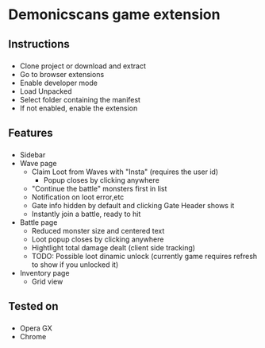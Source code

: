 <h1 align="left">Demonicscans game extension</h1>

###

<h2 align="left">Instructions</h2>

###

- Clone project or download and extract
- Go to browser extensions
- Enable developer mode
- Load Unpacked
- Select folder containing the manifest
- If not enabled, enable the extension

###

<h2 align="left">Features</h2>

###

- Sidebar
- Wave page
  - Claim Loot from Waves with "Insta" (requires the user id)
    - Popup closes by clicking anywhere
  - "Continue the battle" monsters first in list
  - Notification on loot error,etc
  - Gate info hidden by default and clicking Gate Header shows it
  - Instantly join a battle, ready to hit
- Battle page
  - Reduced monster size and centered text
  - Loot popup closes by clicking anywhere
  - Hightlight total damage dealt (client side tracking)
  - TODO: Possible loot dinamic unlock (currently game requires refresh to show if you unlocked it)
- Inventory page
  - Grid view

###

<h2 align="left">Tested on</h2>

###

- Opera GX
- Chrome

###
